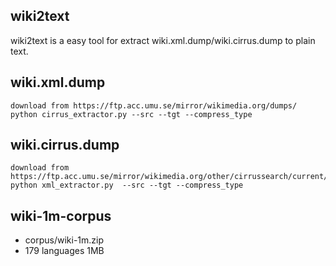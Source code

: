 ## wiki2text

wiki2text is a easy tool for extract wiki.xml.dump/wiki.cirrus.dump to plain text.

## wiki.xml.dump
    
    download from https://ftp.acc.umu.se/mirror/wikimedia.org/dumps/
    python cirrus_extractor.py --src --tgt --compress_type 

## wiki.cirrus.dump
    download from https://ftp.acc.umu.se/mirror/wikimedia.org/other/cirrussearch/current/
    python xml_extractor.py  --src --tgt --compress_type  




## wiki-1m-corpus
* corpus/wiki-1m.zip
* 179 languages  1MB